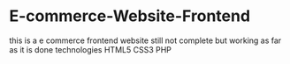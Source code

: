 # E-commerce-Website-Frontend

this is a e commerce frontend website still not complete but working as far as it is done 
technologies
HTML5
CSS3
PHP
